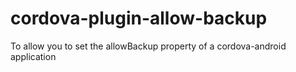 # cordova-plugin-allow-backup
To allow you to set the allowBackup property of a cordova-android application
